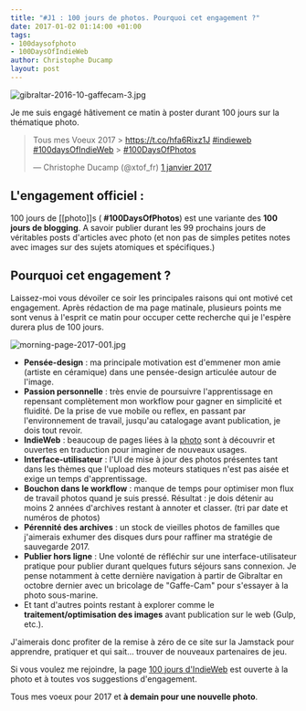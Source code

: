 ```yaml
---
title: "#J1 : 100 jours de photos. Pourquoi cet engagement ?"
date: 2017-01-02 01:14:00 +01:00
tags:
- 100daysofphoto
- 100DaysOfIndieWeb
author: Christophe Ducamp
layout: post
---
```


![gibraltar-2016-10-gaffecam-3.jpg](/uploads/gibraltar-2016-10-gaffecam-3.jpg)

Je me suis engagé hâtivement ce matin à poster durant 100 jours sur la thématique photo. 

<blockquote class="twitter-tweet" data-lang="fr"><p lang="fr" dir="ltr">Tous mes  Voeux 2017 &gt; <a href="https://t.co/hfa6Rixz1J">https://t.co/hfa6Rixz1J</a> <a href="https://twitter.com/hashtag/indieweb?src=hash">#indieweb</a> <a href="https://twitter.com/hashtag/100daysOfIndieWeb?src=hash">#100daysOfIndieWeb</a> &gt; <a href="https://twitter.com/hashtag/100DaysOfPhotos?src=hash">#100DaysOfPhotos</a></p>&mdash; Christophe Ducamp (@xtof_fr) <a href="https://twitter.com/xtof_fr/status/815541760713773056">1 janvier 2017</a></blockquote>
<script async src="//platform.twitter.com/widgets.js" charset="utf-8"></script>

## L'engagement officiel : 

100 jours de [[photo]]s (
**#100DaysOfPhotos**) est une variante des **100 jours de blogging**. A savoir publier durant les 99 prochains jours de véritables posts d'articles avec photo (et non pas de simples petites notes avec images sur des sujets atomiques et spécifiques.)

  

## Pourquoi cet engagement ?

Laissez-moi vous dévoiler ce soir les principales raisons qui ont motivé cet engagement. Après rédaction de ma page matinale, plusieurs points me sont venus à l'esprit ce matin pour occuper cette recherche qui je l'espère durera plus de 100 jours. 

![morning-page-2017-001.jpg](/uploads/morning-page-2017-001.jpg)

* **Pensée-design** : ma principale motivation est d'emmener mon amie (artiste en céramique) dans une pensée-design articulée autour de l'image. 
* **Passion personnelle** : très envie de poursuivre l'apprentissage en repensant complètement mon workflow pour gagner en simplicité et fluidité. De la prise de vue mobile ou reflex, en passant par l'environnement de travail, jusqu'au catalogage avant publication, je dois tout revoir. 
* **IndieWeb** : beaucoup de pages liées à la [photo](https://indieweb.org/photo) sont à découvrir et ouvertes en traduction pour imaginer de nouveaux usages.
* **Interface-utilisateur** : l'UI de mise à jour des photos présentes tant dans les thèmes que l'upload des moteurs statiques n'est pas aisée et exige un temps d'apprentissage. 
* **Bouchon dans le workflow** : manque de temps pour optimiser mon flux de travail photos quand je suis pressé. Résultat : je dois détenir au moins 2 années d'archives restant à annoter et classer. (tri par date et numéros de photos)
* **Pérennité des archives** : un stock de vieilles photos de familles que j'aimerais exhumer des disques durs pour raffiner ma stratégie de sauvegarde 2017. 
* **Publier hors ligne** : Une volonté de réfléchir sur une interface-utilisateur pratique pour publier durant quelques futurs séjours sans connexion. Je pense notamment à cette dernière navigation à partir de Gibraltar en octobre dernier avec un bricolage de "Gaffe-Cam" pour s'essayer à la photo sous-marine. 
* Et tant d'autres points restant à explorer comme le **traitement/optimisation des images** avant publication sur le web (Gulp, etc.).

J'aimerais donc profiter de la remise à zéro de ce site sur la Jamstack pour apprendre, pratiquer et qui sait... trouver de nouveaux partenaires de jeu. 

Si vous voulez me rejoindre, la page [100 jours d'IndieWeb](https://indieweb.org/100DaysOfIndieWeb-fr) est ouverte à la photo et à toutes vos suggestions d'engagement.

Tous mes voeux pour 2017 et **à demain pour une nouvelle photo**.